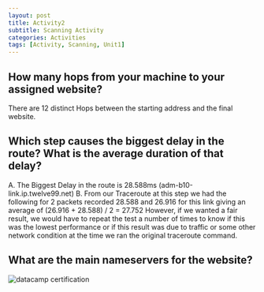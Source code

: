```yaml
---
layout: post
title: Activity2
subtitle: Scanning Activity
categories: Activities
tags: [Activity, Scanning, Unit1]
---
```


## How many hops from your machine to your assigned website?
There are 12 distinct Hops between the starting address and the final website.
## Which step causes the biggest delay in the route? What is the average duration of that delay?
A. The Biggest Delay in the route is 28.588ms (adm-b10-link.ip.twelve99.net)
B. From our Traceroute at this step we had the following for 2 packets recorded 28.588 and 26.916 for
this link giving an average of
(26.916 + 28.588) / 2 = 27.752
However, if we wanted a fair result, we would have to repeat the test a number of times to know if this was
the lowest performance or if this result was due to traffic or some other network condition at the time we
ran the original traceroute command.
## What are the main nameservers for the website?

![datacamp certification](/assets/images/banners/datacamp_certificate_dummy.jpg)
